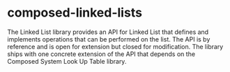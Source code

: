 # composed-linked-lists

The Linked List library provides an API for Linked List that defines and implements operations that can be performed on the list.  The API is by reference and is open for extension but closed for modification.  The library ships with one concrete extension of the API that depends on the Composed System Look Up Table library.